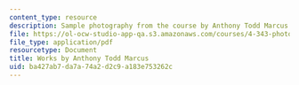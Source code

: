 ```yaml
---
content_type: resource
description: Sample photography from the course by Anthony Todd Marcus.
file: https://ol-ocw-studio-app-qa.s3.amazonaws.com/courses/4-343-photography-and-related-media-fall-2002/ba427ab7da7a74a2d2c9a183e753262c_atm.pdf
file_type: application/pdf
resourcetype: Document
title: Works by Anthony Todd Marcus
uid: ba427ab7-da7a-74a2-d2c9-a183e753262c
---
```

